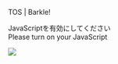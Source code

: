 TOS | Barkle!

JavaScriptを有効にしてください  
Please turn on your JavaScript

![](/static-assets/splash.png?1727420308434)